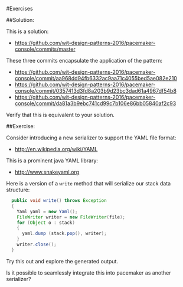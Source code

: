 #Exercises

##Solution:

This is a solution:

- <https://github.com/wit-design-patterns-2016/pacemaker-console/commits/master>

These three commits encapsulate the application of the pattern:

- <https://github.com/wit-design-patterns-2016/pacemaker-console/commit/aa968dd94fb6332ac9aa71c4055bed5ae082e210>
- <https://github.com/wit-design-patterns-2016/pacemaker-console/commit/0357413d3fd8a203b9d23bc3dad61a4967df54b8>
- <https://github.com/wit-design-patterns-2016/pacemaker-console/commit/da81a3b9ebc741cd99c7b106e86bb05840af2c93>


Verify that this is equivalent to your solution.

##Exercise:

Consider introducing a new serializer to support the YAML file format:

- <http://en.wikipedia.org/wiki/YAML>

This is a prominent java YAML library:

- <http://www.snakeyaml.org>

Here is a version of a `write` method that will serialize our stack data structure:

~~~java
  public void write() throws Exception
  {
    Yaml yaml = new Yaml();
    FileWriter writer = new FileWriter(file);
    for (Object o : stack)
    {
      yaml.dump (stack.pop(), writer);
    }
    writer.close();
  }
~~~

Try this out and explore the generated output.

Is it possible to seamlessly integrate this into pacemaker as another serializer?
